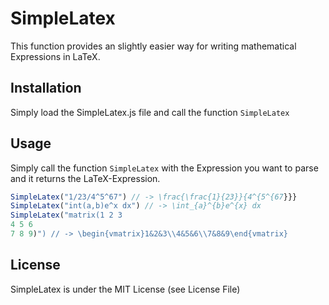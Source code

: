 # SimpleLatex

This function provides an slightly easier way for writing mathematical Expressions
in LaTeX.

## Installation

Simply load the SimpleLatex.js file and call the function `SimpleLatex`

## Usage

Simply call the function `SimpleLatex` with the Expression you want to parse and
it returns the LaTeX-Expression.

```js
SimpleLatex("1/23/4^5^67") // -> \frac{\frac{1}{23}}{4^{5^{67}}}
SimpleLatex("int(a,b)e^x dx") // -> \int_{a}^{b}e^{x} dx
SimpleLatex("matrix(1 2 3
4 5 6
7 8 9)") // -> \begin{vmatrix}1&2&3\\4&5&6\\7&8&9\end{vmatrix}
```

## License

SimpleLatex is under the MIT License (see License File)